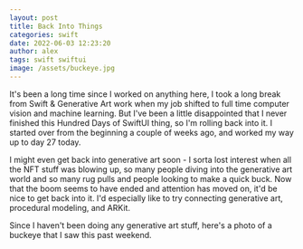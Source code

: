 ```yaml
---
layout: post
title: Back Into Things
categories: swift
date: 2022-06-03 12:23:20
author: alex
tags: swift swiftui
image: /assets/buckeye.jpg
---
```


It's been a long time since I worked on anything here, I took a long break from Swift & Generative Art work when my job shifted to full time computer vision and machine learning. But I've been a little disappointed that I never finished this Hundred Days of SwiftUI thing, so I'm rolling back into it. I started over from the beginning a couple of weeks ago, and worked my way up to day 27 today.

I might even get back into generative art soon - I sorta lost interest when all the NFT stuff was blowing up, so many people diving into the generative art world and so many rug pulls and people looking to make a quick buck. Now that the boom seems to have ended and attention has moved on, it'd be nice to get back into it. I'd especially like to try connecting generative art, procedural modeling, and ARKit.

Since I haven't been doing any generative art stuff, here's a photo of a buckeye that I saw this past weekend.

